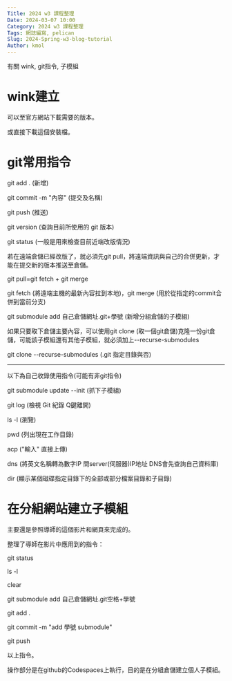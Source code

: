 ```yaml
---
Title: 2024 w3 課程整理
Date: 2024-03-07 10:00
Category: 2024 w3 課程整理
Tags: 網誌編寫, pelican
Slug: 2024-Spring-w3-blog-tutorial
Author: kmol
---
```


有關 wink, git指令, 子模組

<!-- PELICAN_END_SUMMARY -->

# wink建立
可以至官方網站下載需要的版本。

或直接下載這個安裝檔。
# git常用指令
git add . (新增)

git commit -m "內容"  (提交及名稱)

git push (推送)

git version (查詢目前所使用的 git 版本)

git status (一般是用來檢查目前近端改版情況)

若在遠端倉儲已經改版了，就必須先git pull，將遠端資訊與自己的合併更新，才能在提交新的版本推送至倉儲。

git pull=git fetch + git merge

git fetch (將遠端主機的最新內容拉到本地)，git merge (用於從指定的commit合併到當前分支)

git submodule add 自己倉儲網址.git+學號 (新增分組倉儲的子模組)

如果只要取下倉儲主要內容，可以使用git clone (取一個git倉儲)克隆一份git倉儲，可能該子模組還有其他子模組，就必須加上--recurse-submodules

git clone --recurse-submodules (.git 指定目錄與否)

------------------------------------------------------------------------------------------------

以下為自己收錄使用指令(可能有非git指令)

git submodule update --init (抓下子模組)

git log (檢視 Git 紀錄 Q鍵離開)

ls -l (瀏覽)

pwd (列出現在工作目錄)

acp ("輸入" 直接上傳)

dns (將英文名稱轉為數字IP 問server(伺服器)IP地址 DNS會先查詢自己資料庫)

dir (顯示某個磁碟指定目錄下的全部或部分檔案目錄和子目錄)

# 在分組網站建立子模組
主要還是參照導師的這個影片和網頁來完成的。

整理了導師在影片中應用到的指令：

git status

ls -l

clear

git submodule add 自己倉儲網址.git空格+學號

git add .

git commit -m "add 學號 submodule"

git push

以上指令。

操作部分是在github的Codespaces上執行，目的是在分組倉儲建立個人子模組。